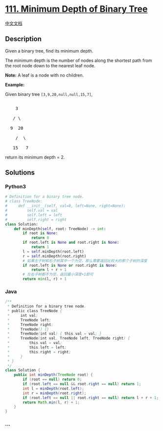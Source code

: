 # [111. Minimum Depth of Binary Tree](https://leetcode.com/problems/minimum-depth-of-binary-tree)

[中文文档](/solution/0100-0199/0111.Minimum%20Depth%20of%20Binary%20Tree/README.md)

## Description

<p>Given a binary tree, find its minimum depth.</p>

<p>The minimum depth is the number of nodes along the shortest path from the root node down to the nearest leaf node.</p>

<p><strong>Note:</strong>&nbsp;A leaf is a node with no children.</p>

<p><strong>Example:</strong></p>

<p>Given binary tree <code>[3,9,20,null,null,15,7]</code>,</p>

<pre>

    3

   / \

  9  20

    /  \

   15   7</pre>

<p>return its minimum&nbsp;depth = 2.</p>

## Solutions

<!-- tabs:start -->

### **Python3**

```python
# Definition for a binary tree node.
# class TreeNode:
#     def __init__(self, val=0, left=None, right=None):
#         self.val = val
#         self.left = left
#         self.right = right
class Solution:
    def minDepth(self, root: TreeNode) -> int:
        if root is None:
            return 0
        if root.left is None and root.right is None:
            return 1
        l = self.minDepth(root.left)
        r = self.minDepth(root.right)
        # 如果左子树和右子树其中一个为空，那么需要返回比较大的那个子树的深度
        if root.left is None or root.right is None:
            return l + r + 1
        # 左右子树都不为空，返回最小深度+1即可
        return min(l, r) + 1
```

### **Java**

```java
/**
 * Definition for a binary tree node.
 * public class TreeNode {
 *     int val;
 *     TreeNode left;
 *     TreeNode right;
 *     TreeNode() {}
 *     TreeNode(int val) { this.val = val; }
 *     TreeNode(int val, TreeNode left, TreeNode right) {
 *         this.val = val;
 *         this.left = left;
 *         this.right = right;
 *     }
 * }
 */
class Solution {
    public int minDepth(TreeNode root) {
        if (root == null) return 0;
        if (root.left == null && root.right == null) return 1;
        int l = minDepth(root.left);
        int r = minDepth(root.right);
        if (root.left == null || root.right == null) return l + r + 1;
        return Math.min(l, r) + 1;
    }
}
```

### **...**

```

```

<!-- tabs:end -->
